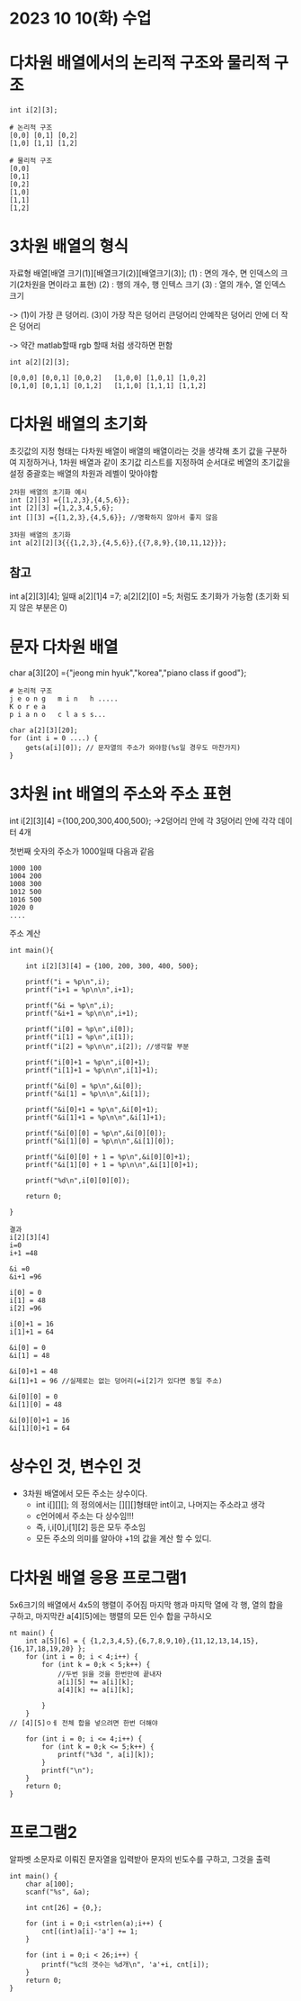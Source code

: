 # 2023 10 10(화) 수업

# 다차원 배열에서의 논리적 구조와 물리적 구조
```
int i[2][3];

# 논리적 구조
[0,0] [0,1] [0,2]
[1,0] [1,1] [1,2]

# 물리적 구조
[0,0]
[0,1]
[0,2]
[1,0]
[1,1]
[1,2]
```
# 3차원 배열의 형식
자료형 배열[배열 크기(1)][배열크기(2)][배열크기(3)];
(1) : 면의 개수, 면 인덱스의 크기(2차원을 면이라고 표현)
(2) : 행의 개수, 행 인텍스 크기
(3) : 열의 개수, 열 인덱스 크기

-> (1)이 가장 큰 덩어리. (3)이 가장 작은 덩어리
큰덩어리 안예작은 덩어리 안에 더 작은 덩어리

-> 약간 matlab할때 rgb 할때 처럼 생각하면 편함 
```
int a[2][2][3];

[0,0,0] [0,0,1] [0,0,2]   [1,0,0] [1,0,1] [1,0,2]  
[0,1,0] [0,1,1] [0,1,2]   [1,1,0] [1,1,1] [1,1,2]
```

# 다차원 배열의 초기화
초깃값의 지정 형태는 다차원 배열이 배열의 배열이라는 것을 생각해 초기 값을 구분하여 지정하거나, 1차원 배열과 같이 초기값 리스트를 지정하여 순서대로 베열의 초기값을 설정
중괄호는 배열의 차원과 레벨이 맞아야함
```
2차원 배열의 초기화 예시
int [2][3] ={[1,2,3},{4,5,6}};
int [2][3] ={1,2,3,4,5,6};
int [][3] ={[1,2,3},{4,5,6}}; //명확하지 않아서 좋지 않음

3차원 배열의 초기화
int a[2][2][3{{{1,2,3},{4,5,6}},{{7,8,9},{10,11,12}}};

```

## 참고
int a[2][3][4]; 일때
a[2][1]4 =7;
a[2][2][0] =5;
처럼도 초기화가 가능함 (초기화 되지 않은 부분은 0)

# 문자 다차원 배열
char a[3][20] ={"jeong min hyuk","korea","piano class if good"};
```
# 논리적 구조
j e o n g   m i n   h .....
K o r e a
p i a n o   c l a s s...
```

```
char a[2][3][20];
for (int i = 0 ....) {
	gets(a[i][0]); // 문자열의 주소가 와야함(%s일 경우도 마찬가지)
}
```
# 3차원 int 배열의 주소와 주소 표현
int i[2][3][4] ={100,200,300,400,500};
->2덩어리 안에 각 3덩어리 안에 각각 데이터 4개

첫번째 숫자의 주소가 1000일때 다음과 같음
```
1000 100
1004 200
1008 300
1012 500
1016 500
1020 0
....
```

주소 계산 
```
int main(){

    int i[2][3][4] = {100, 200, 300, 400, 500};
    
    printf("i = %p\n",i);
    printf("i+1 = %p\n\n",i+1);

    printf("&i = %p\n",i);
    printf("&i+1 = %p\n\n",i+1);

    printf("i[0] = %p\n",i[0]);
    printf("i[1] = %p\n",i[1]);
    printf("i[2] = %p\n\n",i[2]); //생각할 부분

    printf("i[0]+1 = %p\n",i[0]+1);
    printf("i[1]+1 = %p\n\n",i[1]+1);

    printf("&i[0] = %p\n",&i[0]);
    printf("&i[1] = %p\n\n",&i[1]);

    printf("&i[0]+1 = %p\n",&i[0]+1);
    printf("&i[1]+1 = %p\n\n",&i[1]+1);

    printf("&i[0][0] = %p\n",&i[0][0]);
    printf("&i[1][0] = %p\n\n",&i[1][0]);

    printf("&i[0][0] + 1 = %p\n",&i[0][0]+1);
    printf("&i[1][0] + 1 = %p\n\n",&i[1][0]+1);

    printf("%d\n",i[0][0][0]);

    return 0;

}
```
```
결과
i[2][3][4]
i=0
i+1 =48

&i =0
&i+1 =96

i[0] = 0
i[1] = 48
i[2] =96

i[0]+1 = 16
i[1]+1 = 64

&i[0] = 0
&i[1] = 48

&i[0]+1 = 48
&i[1]+1 = 96 //실제로는 없는 덩어리(=i[2]가 있다면 동일 주소)

&i[0][0] = 0
&i[1][0] = 48

&i[0][0]+1 = 16
&i[1][0]+1 = 64
```

# 상수인 것, 변수인 것
- 3차원 배열에서 모든 주소는 상수이다.
  - int i[][][]; 의 정의에서는 [][][]형태만 int이고, 나머지는 주소라고 생각
  - c언어에서 주소는 다 상수임!!!
  - 즉, i,i[0],i[1][2] 등은 모두 주소임 
  - 모든 주소의 의미를 알아야 +1의 값을 계산 할 수 있디.

# 다차원 배열 응용 프로그램1
5x6크기의 배열에서 4x5의 행렬이 주어짐 마지막 행과 마지막 열에 각 행, 열의 합을 구하고, 마지막칸 a[4][5]에는 행렬의 모든 인수 합을 구하시오
```
nt main() {
	int a[5][6] = { {1,2,3,4,5},{6,7,8,9,10},{11,12,13,14,15},{16,17,18,19,20} };
	for (int i = 0; i < 4;i++) {
		for (int k = 0;k < 5;k++) {
			//두번 읽을 것을 한번만에 끝내자
			a[i][5] += a[i][k];
			a[4][k] += a[i][k];
		
		}
	}
// [4][5]ㅇㅔ 전체 합을 넣으려면 한번 더해야

	for (int i = 0; i <= 4;i++) {
		for (int k = 0;k <= 5;k++) {
			printf("%3d ", a[i][k]);
		}
		printf("\n");
	}
	return 0;
}
```
# 프로그램2
알파벳 소문자로 이뤄진 문자열을 입력받아 문자의 빈도수를 구하고, 그것을 출력
```
int main() {
	char a[100];
	scanf("%s", &a);

	int cnt[26] = {0,};

	for (int i = 0;i <strlen(a);i++) {
		cnt[(int)a[i]-'a'] += 1;
	}

	for (int i = 0;i < 26;i++) {
		printf("%c의 갯수는 %d개\n", 'a'+i, cnt[i]);
	}
	return 0;
}
```









